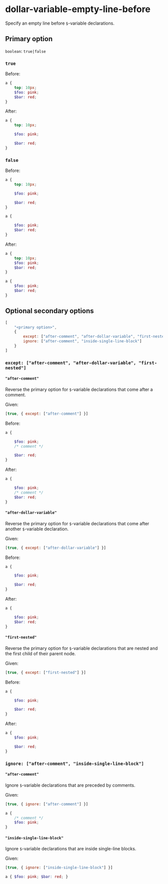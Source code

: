 # dollar-variable-empty-line-before

Specify an empty line before `$`-variable declarations.

## Primary option

`boolean`: `true|false`

### `true`

Before:

```scss
a {
	top: 10px;
	$foo: pink;
	$bar: red;
}
```

After:

```scss
a {
	top: 10px;

	$foo: pink;

	$bar: red;
}
```

### `false`

Before:

```scss
a {
	top: 10px;

	$foo: pink;

	$bar: red;
}
```

```scss
a {

	$foo: pink;
	$bar: red;
}
```

After:

```scss
a {
	top: 10px;
	$foo: pink;
	$bar: red;
}
```

```scss
a {
	$foo: pink;
	$bar: red;
}
```

## Optional secondary options

```js
[
	"<primary option>",
	{
		except: ["after-comment", "after-dollar-variable", "first-nested"],
		ignore: ["after-comment", "inside-single-line-block"]
	}
]
```

### `except: ["after-comment", "after-dollar-variable", "first-nested"]`

#### `"after-comment"`

Reverse the primary option for `$`-variable declarations that come after a comment.

Given:

```js
[true, { except: ["after-comment"] }]
```

Before:

```scss
a {

	$foo: pink;
	/* comment */

	$bar: red;
}
```

After:

```scss
a {

	$foo: pink;
	/* comment */
	$bar: red;
}

```

#### `"after-dollar-variable"`

Reverse the primary option for `$`-variable declarations that come after another `$`-variable declaration.

Given:

```js
[true, { except: ["after-dollar-variable"] }]
```

Before:

```scss
a {

	$foo: pink;

	$bar: red;
}
```

After:

```scss
a {

	$foo: pink;
	$bar: red;
}
```

#### `"first-nested"`

Reverse the primary option for `$`-variable declarations that are nested and the first child of their parent node.

Given:

```js
[true, { except: ["first-nested"] }]
```

Before:

```scss
a {

	$foo: pink;

	$bar: red;
}
```

After:

```scss
a {
	$foo: pink;

	$bar: red;
}
```

### `ignore: ["after-comment", "inside-single-line-block"]`

#### `"after-comment"`

Ignore `$`-variable declarations that are preceded by comments.

Given:

```js
[true, { ignore: ["after-comment"] }]
```

```scss
a {
	/* comment */
	$foo: pink;
}
```

#### `"inside-single-line-block"`

Ignore `$`-variable declarations that are inside single-line blocks.

Given:

```js
[true, { ignore: ["inside-single-line-block"] }]
```

```scss
a { $foo: pink; $bar: red; }
```
